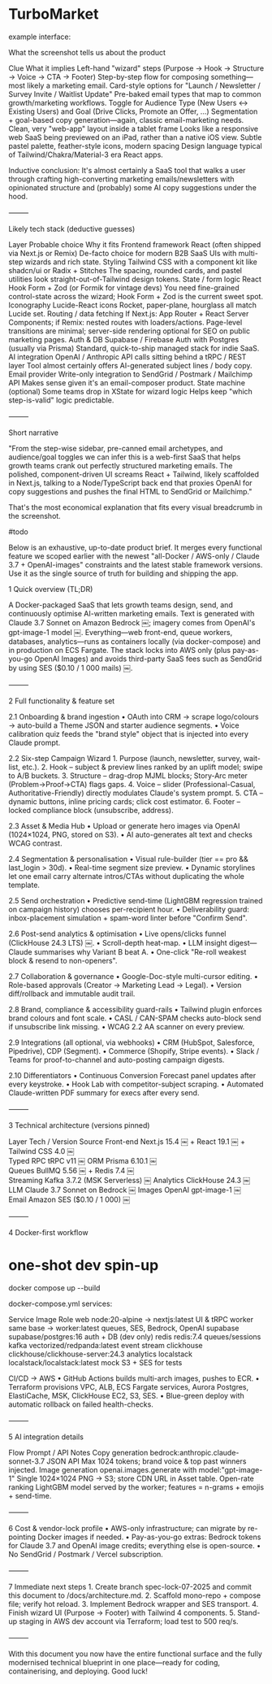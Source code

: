 # TurboMarket

example interface:

What the screenshot tells us about the product

Clue	What it implies
Left-hand "wizard" steps (Purpose → Hook → Structure → Voice → CTA → Footer)	Step-by-step flow for composing something—most likely a marketing email.
Card-style options for "Launch / Newsletter / Survey Invite / Waitlist Update"	Pre-baked email types that map to common growth/marketing workflows.
Toggle for Audience Type (New Users ↔ Existing Users) and Goal (Drive Clicks, Promote an Offer, …)	Segmentation + goal-based copy generation—again, classic email-marketing needs.
Clean, very "web-app" layout inside a tablet frame	Looks like a responsive web SaaS being previewed on an iPad, rather than a native iOS view.
Subtle pastel palette, feather-style icons, modern spacing	Design language typical of Tailwind/Chakra/Material-3 era React apps.

Inductive conclusion:
It's almost certainly a SaaS tool that walks a user through crafting high-converting marketing emails/newsletters with opinionated structure and (probably) some AI copy suggestions under the hood.

⸻

Likely tech stack (deductive guesses)

Layer	Probable choice	Why it fits
Frontend framework	React (often shipped via Next.js or Remix)	De-facto choice for modern B2B SaaS UIs with multi-step wizards and rich state.
Styling	Tailwind CSS with a component kit like shadcn/ui or Radix + Stitches	The spacing, rounded cards, and pastel utilities look straight-out-of-Tailwind design tokens.
State / form logic	React Hook Form + Zod (or Formik for vintage devs)	You need fine-grained control-state across the wizard; Hook Form + Zod is the current sweet spot.
Iconography	Lucide-React icons	Rocket, paper-plane, hourglass all match Lucide set.
Routing / data fetching	If Next.js: App Router + React Server Components; if Remix: nested routes with loaders/actions.	Page-level transitions are minimal; server-side rendering optional for SEO on public marketing pages.
Auth & DB	Supabase / Firebase Auth with Postgres (usually via Prisma)	Standard, quick-to-ship managed stack for indie SaaS.
AI integration	OpenAI / Anthropic API calls sitting behind a tRPC / REST layer	Tool almost certainly offers AI-generated subject lines / body copy.
Email provider	Write-only integration to SendGrid / Postmark / Mailchimp API	Makes sense given it's an email-composer product.
State machine (optional)	Some teams drop in XState for wizard logic	Helps keep "which step-is-valid" logic predictable.


⸻

Short narrative

"From the step-wise sidebar, pre-canned email archetypes, and audience/goal toggles we can infer this is a web-first SaaS that helps growth teams crank out perfectly structured marketing emails. The polished, component-driven UI screams React + Tailwind, likely scaffolded in Next.js, talking to a Node/TypeScript back end that proxies OpenAI for copy suggestions and pushes the final HTML to SendGrid or Mailchimp."

That's the most economical explanation that fits every visual breadcrumb in the screenshot.

#todo

Below is an exhaustive, up-to-date product brief. It merges every functional feature we scoped earlier with the newest "all-Docker / AWS-only / Claude 3.7 + OpenAI-images" constraints and the latest stable framework versions. Use it as the single source of truth for building and shipping the app.

1  Quick overview (TL;DR)

A Docker-packaged SaaS that lets growth teams design, send, and continuously optimise AI-written marketing emails.
Text is generated with Claude 3.7 Sonnet on Amazon Bedrock  ￼; imagery comes from OpenAI's gpt-image-1 model  ￼.
Everything—web front-end, queue workers, databases, analytics—runs as containers locally (via docker-compose) and in production on ECS Fargate.
The stack locks into AWS only (plus pay-as-you-go OpenAI Images) and avoids third-party SaaS fees such as SendGrid by using SES ($0.10 / 1 000 mails)  ￼.

⸻

2  Full functionality & feature set

2.1 Onboarding & brand ingestion
	•	OAuth into CRM → scrape logo/colours → auto-build a Theme JSON and starter audience segments.
	•	Voice calibration quiz feeds the "brand style" object that is injected into every Claude prompt.

2.2 Six-step Campaign Wizard
	1.	Purpose (launch, newsletter, survey, wait-list, etc.).
	2.	Hook – subject & preview lines ranked by an uplift model; swipe to A/B buckets.
	3.	Structure – drag-drop MJML blocks; Story-Arc meter (Problem→Proof→CTA) flags gaps.
	4.	Voice – slider (Professional-Casual, Authoritative-Friendly) directly modulates Claude's system prompt.
	5.	CTA – dynamic buttons, inline pricing cards; click cost estimator.
	6.	Footer – locked compliance block (unsubscribe, address).

2.3 Asset & Media Hub
	•	Upload or generate hero images via OpenAI (1024×1024, PNG, stored on S3).
	•	AI auto-generates alt text and checks WCAG contrast.

2.4 Segmentation & personalisation
	•	Visual rule-builder (tier == pro && last_login > 30d).
	•	Real-time segment size preview.
	•	Dynamic storylines let one email carry alternate intros/CTAs without duplicating the whole template.

2.5 Send orchestration
	•	Predictive send-time (LightGBM regression trained on campaign history) chooses per-recipient hour.
	•	Deliverability guard: inbox-placement simulation + spam-word linter before "Confirm Send".

2.6 Post-send analytics & optimisation
	•	Live opens/clicks funnel (ClickHouse 24.3 LTS)  ￼.
	•	Scroll-depth heat-map.
	•	LLM insight digest—Claude summarises why Variant B beat A.
	•	One-click "Re-roll weakest block & resend to non-openers".

2.7 Collaboration & governance
	•	Google-Doc-style multi-cursor editing.
	•	Role-based approvals (Creator → Marketing Lead → Legal).
	•	Version diff/rollback and immutable audit trail.

2.8 Brand, compliance & accessibility guard-rails
	•	Tailwind plugin enforces brand colours and font scale.
	•	CASL / CAN-SPAM checks auto-block send if unsubscribe link missing.
	•	WCAG 2.2 AA scanner on every preview.

2.9 Integrations (all optional, via webhooks)
	•	CRM (HubSpot, Salesforce, Pipedrive), CDP (Segment).
	•	Commerce (Shopify, Stripe events).
	•	Slack / Teams for proof-to-channel and auto-posting campaign digests.

2.10 Differentiators
	•	Continuous Conversion Forecast panel updates after every keystroke.
	•	Hook Lab with competitor-subject scraping.
	•	Automated Claude-written PDF summary for execs after every send.

⸻

3  Technical architecture (versions pinned)

Layer	Tech / Version	Source
Front-end	Next.js 15.4  ￼ + React 19.1  ￼ + Tailwind CSS 4.0  ￼	
Typed RPC	tRPC v11  ￼	
ORM	Prisma 6.10.1  ￼	
Queues	BullMQ 5.56  ￼ + Redis 7.4  ￼	
Streaming	Kafka 3.7.2 (MSK Serverless)  ￼	
Analytics	ClickHouse 24.3  ￼	
LLM	Claude 3.7 Sonnet on Bedrock  ￼	
Images	OpenAI gpt-image-1  ￼	
Email	Amazon SES ($0.10 / 1 000)  ￼	


⸻

4  Docker-first workflow

# one-shot dev spin-up
docker compose up --build

docker-compose.yml services:

Service	Image	Role
web	node:20-alpine → nextjs:latest	UI & tRPC
worker	same base → worker:latest	queues, SES, Bedrock, OpenAI
supabase	supabase/postgres:16	auth + DB (dev only)
redis	redis:7.4	queues/sessions
kafka	vectorized/redpanda:latest	event stream
clickhouse	clickhouse/clickhouse-server:24.3	analytics
localstack	localstack/localstack:latest	mock S3 + SES for tests

CI/CD → AWS
	•	GitHub Actions builds multi-arch images, pushes to ECR.
	•	Terraform provisions VPC, ALB, ECS Fargate services, Aurora Postgres, ElastiCache, MSK, ClickHouse EC2, S3, SES.
	•	Blue-green deploy with automatic rollback on failed health-checks.

⸻

5  AI integration details

Flow	Prompt / API	Notes
Copy generation	bedrock:anthropic.claude-sonnet-3.7 JSON API	Max 1024 tokens; brand voice & top past winners injected.
Image generation	openai.images.generate with model:"gpt-image-1"	Single 1024×1024 PNG → S3; store CDN URL in Asset table.
Open-rate ranking	LightGBM model served by the worker; features = n-grams + emojis + send-time.	


⸻

6  Cost & vendor-lock profile
	•	AWS-only infrastructure; can migrate by re-pointing Docker images if needed.
	•	Pay-as-you-go extras: Bedrock tokens for Claude 3.7 and OpenAI image credits; everything else is open-source.
	•	No SendGrid / Postmark / Vercel subscription.

⸻

7  Immediate next steps
	1.	Create branch spec-lock-07-2025 and commit this document to /docs/architecture.md.
	2.	Scaffold mono-repo + compose file; verify hot reload.
	3.	Implement Bedrock wrapper and SES transport.
	4.	Finish wizard UI (Purpose → Footer) with Tailwind 4 components.
	5.	Stand-up staging in AWS dev account via Terraform; load test to 500 req/s.

⸻

With this document you now have the entire functional surface and the fully modernised technical blueprint in one place—ready for coding, containerising, and deploying. Good luck!